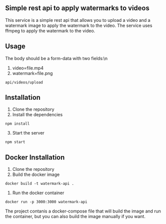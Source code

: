 ## Simple rest api to apply watermarks to videos
This service is a simple rest api that allows you to upload a video and a watermark image to apply the watermark to the video. The service uses ffmpeg to apply the watermark to the video.

## Usage
The body should be a form-data with two fields:\n
1. video=file.mp4
2. watermark=file.png

```
api/videos/upload
```

## Installation
1. Clone the repository
2. Install the dependencies
```
npm install
```
3. Start the server
```
npm start
```

## Docker Installation
1. Clone the repository
2. Build the docker image
```
docker build -t watermark-api .
```
1. Run the docker container
```
docker run -p 3000:3000 watermark-api
```
The project contanis a docker-compose file that will build the image and run the container, but you can also build the image manually if you want.